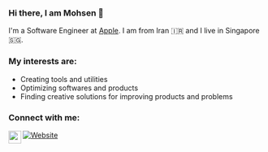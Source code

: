 ### Hi there, I am Mohsen 👋
I'm a Software Engineer at [Apple](https://www.apple.com). I am from Iran 🇮🇷  and I live in Singapore 🇸🇬. 

### My interests are: 
- Creating tools and utilities
- Optimizing softwares and products
- Finding creative solutions for improving products and problems

### Connect with me:
[![Website](https://img.shields.io/website?label=mohsenshafiei.com&style=for-the-badge&url=https%3A%2F%2Fcodestackr.com)][website]
[<img align="left" alt="mohsenshafiei | LinkedIn" width="25px" src="https://packagingspace.net/files/chunks/5d03ab97a0d5566f83000237/5d03aba5a0d5566f83000238.png" />][linkedin]
<br />

[website]: https://mohsenshafiei.com
[linkedin]: https://sg.linkedin.com/in/mohsen-shafiei-tafreshi-7250847b
